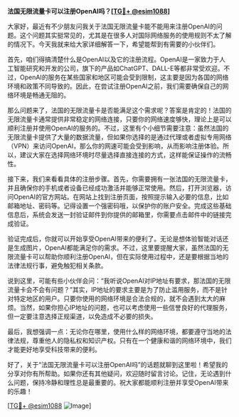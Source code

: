 **法国无限流量卡可以注册OpenAI吗？[[TG💪+ @esim1088](https://t.me/s/esim1088)]**

大家好，最近有不少朋友问我关于法国无限流量卡能不能用来注册OpenAI的问题。这个问题其实挺常见的，尤其是在很多人对国际网络服务的使用规则不太了解的情况下。今天我就来给大家详细解答一下，希望能帮到有需要的小伙伴们。

首先，咱们得搞清楚什么是OpenAI以及它的注册流程。OpenAI是一家致力于人工智能研究和开发的公司，旗下的产品如ChatGPT、DALL-E等都非常受欢迎。不过，OpenAI的服务在某些国家和地区可能会受到限制，这主要是因为各国的网络环境和政策不同导致的。因此，在尝试注册OpenAI之前，我们需要确保自己的网络环境是畅通无阻的。

那么问题来了，法国的无限流量卡是否能满足这个需求呢？答案是肯定的！法国的无限流量卡通常提供非常稳定的网络连接，只要你的网络速度够快，理论上是可以顺利注册并使用OpenAI的服务的。不过，这里有个小细节需要注意：虽然法国的无限流量卡提供了大量的数据流量，但如果你选择的是通过代理或者虚拟专用网络（VPN）来访问OpenAI，那么你的网速可能会受到影响，从而影响注册体验。所以，建议大家在选择网络环境时尽量选择直接连接的方式，这样能保证操作的流畅性。

接下来，我们来看看具体的注册步骤。首先，你需要拥有一张法国的无限流量卡，并且确保你的手机或者设备已经成功激活并能够正常使用。然后，打开浏览器，访问OpenAI的官方网站。在网站上找到注册页面，按照提示输入必要的信息，比如邮箱地址、密码等。记得设置一个强密码哦，以保护你的账户安全。完成这些基础信息后，系统会发送一封验证邮件到你提供的邮箱里，你需要点击邮件中的链接完成验证。

验证完成后，你就可以开始享受OpenAI带来的便利了。无论是想体验智能对话还是生成图片，OpenAI都能满足你的需求。不过，这里要提醒大家，虽然法国的无限流量卡可以帮助你顺利注册OpenAI，但在实际使用过程中，还是要根据当地的法律法规行事，避免触犯相关条款。

说到这里，可能有些小伙伴会问：“我听说OpenAI对IP地址有要求，那法国的无限流量卡会不会有问题？”其实，IP地址的要求主要是为了防止滥用服务，而不是针对特定地区的用户。只要你使用的网络环境是合法合规的，就不会遇到太大的麻烦。当然，如果你担心IP地址的问题，也可以考虑使用一些信誉良好的代理服务，但一定要注意选择正规渠道，以免造成不必要的损失。

最后，我想强调一点：无论你在哪里，使用什么样的网络环境，都要遵守当地的法律法规，尊重他人的隐私权和知识产权。只有在一个健康和谐的网络环境中，我们才能更好地享受科技带来的便利。

好了，关于“法国无限流量卡可以注册OpenAI吗”的话题就聊到这里啦！希望我的分享对你有所帮助。如果你还有其他疑问，欢迎随时留言讨论。记住，无论遇到什么问题，保持冷静和理性总是最重要的。祝大家都能顺利注册并享受OpenAI带来的乐趣！

[[TG💪+ @esim1088](https://t.me/s/esim1088) ![Image](https://i.postimg.cc/4NQfJmqS/Snipaste-2025-05-13-00-14-12.png)]